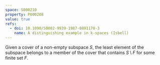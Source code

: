 ```yaml
---
space: S000210
property: P000208
value: true
refs:
  - doi: 10.1090/S0002-9939-1987-0891170-3
    name: A distinguishing example in k-spaces (Isbell)
---
```


Given a cover of a non-empty subspace $S$, the least element of the subspace belongs to
a member of the cover that contains $S\setminus F$ for some finite set $F$.
